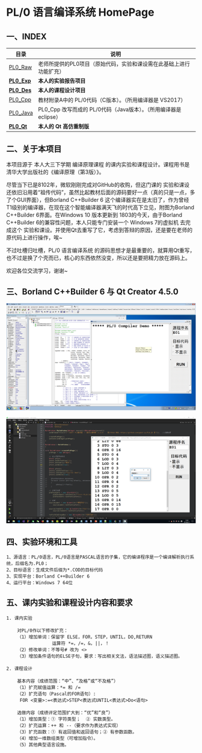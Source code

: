 # PL/0 语言编译系统 HomePage

## 一、INDEX

| 目录 | 说明 |
| - | - |
| [PL0_Raw](https://github.com/gdut-yy/PL0/tree/master/PL0_Raw) | 老师所提供的PL0项目（原始代码，实验和课设需在此基础上进行功能扩充） |
| [**PL0_Exp**](https://github.com/gdut-yy/PL0/tree/master/PL0_Exp) | **本人的实验报告项目** |
| [**PL0_Des**](https://github.com/gdut-yy/PL0/tree/master/PL0_Des) | **本人的课程设计项目** |
| [PL0_Cpp](https://github.com/gdut-yy/PL0_Cpp) | 教材附录A中的 PL/0代码（C版本）。（所用编译器是 VS2017） |
| [PL0_Java](https://github.com/gdut-yy/PL0/tree/master/PL0_Java) | PL0_Cpp 改写而成的 PL/0代码（Java版本）。（所用编译器是 eclipse） |
| [**PL0_Qt**](https://github.com/gdut-yy/PL0_Qt) | **本人的 Qt 高仿重制版** |

## 二、关于本项目

本项目源于 本人大三下学期 编译原理课程 的课内实验和课程设计。课程用书是 清华大学出版社的《编译原理（第3版）》。

尽管当下已是8102年，微软刚刚完成对GitHub的收购，但这门课的 实验和课设 还依旧沿用着“祖传代码”，虽然比起教材后面的源码要好一点（真的只是一点，多了个GUI界面），但Borland C++Builder 6 这个编译器实在是太旧了，作为曾经 T1级别的编译器，在现在这个智能编译器满天飞的时代高下立见，附图为Borland C++Builder 6界面。在Windows 10 版本更新到 1803的今天，由于Borland C++Builder 6的兼容性问题，本人只能专门安装一个 Windows 7的虚拟机 去完成这个 实验和课设。并使用Qt去重写了它，考虑到答辩的原因，还是要在老师的原代码上进行操作，唉~

不过吐槽归吐槽，PL/0 语言编译系统 的源码思想才是最重要的，就算用Qt重写，也不过是换了个壳而已，核心的东西依然没变，所以还是要把精力放在源码上。

欢迎各位交流学习，谢谢~

## 三、Borland C++Builder 6 与 Qt Creator 4.5.0

![](cbc00.png)

![](qt00.png)

## 四、实验环境和工具

	1、源语言：PL/0语言，PL/0语言是PASCAL语言的子集，它的编译程序是一个编译解析执行系统，后缀名为.PL0；
	2、目标语言：生成文件后缀为*.COD的目标代码 
	3、实现平台：Borland C++Builder 6 
	4、运行平台：Windows 7 64位 

## 五、课内实验和课程设计内容和要求
 
	1. 课内实验

		对PL/0作以下修改扩充：
		（1）增加单词：保留字 ELSE，FOR，STEP，UNTIL，DO,RETURN 
		             运算符 *=，/=，&，||，！  
		（2）修改单词：不等号# 改为 <>
		（3）增加条件语句的ELSE子句，要求：写出相关文法，语法描述图，语义描述图。
	 
	2. 课程设计

		基本内容（成绩范围：“中”、“及格”或“不及格”）
		（1）扩充赋值运算：*= 和 /=
		（2）扩充语句（Pascal的FOR语句）:
		 FOR <变量>:=<表达式>STEP<表达式UNTIL<表达式>Do<语句>
	 
		选做内容（成绩评定范围扩大到：“优”和“良”）
		（1）增加类型：① 字符类型；  ② 实数类型。
		（2）扩充运算：++ 和 --（要求作为表达式实现） 
		（3）扩充函数：① 有返回值和返回语句；② 有参数函数。   
		（4）增加一维数组类型（可增加指令）。   
		（5）其他典型语言设施。         
